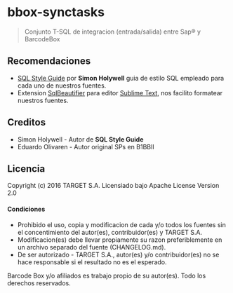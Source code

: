 # bbox-synctasks
> Conjunto T-SQL de integracion (entrada/salida) entre Sap® y BarcodeBox

## Recomendaciones
* [SQL Style Guide](http://www.sqlstyle.guide/) por __Simon Holywell__ guia de estilo SQL empleado para cada uno de nuestros fuentes.
* Extension [SqlBeautifier](https://github.com/zsong/SqlBeautifier) para editor [Sublime Text](https://www.sublimetext.com/), nos facilito formatear nuestros fuentes.

## Creditos
* Simon Holywell - Autor de __SQL Style Guide__
* Eduardo Olivaren - Autor original SPs en B1BBIl

## Licencia
Copyright (c) 2016 TARGET S.A. Licensiado bajo Apache License Version 2.0

#### Condiciones
- Prohibido el uso, copia y modificacion de cada y/o todos los fuentes sin el concentimiento del autor(es), contribuidor(es) y TARGET S.A.
- Modificacion(es) debe llevar propiamente su razon preferiblemente en un archivo separado del fuente (CHANGELOG.md).
- De ser autorizado - TARGET S.A., autor(es) y/o contribuidor(es) no se hace responsable si el resultado no es el esperado.

Barcode Box y/o afiliados es trabajo propio de su autor(es). Todo los derechos reservados.